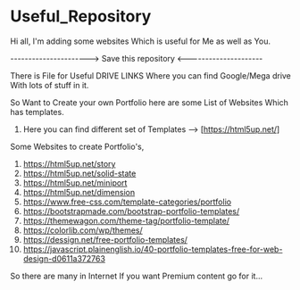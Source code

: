 # Useful_Repository

Hi all, I'm adding some websites Which is useful for Me as well as You.

---------------------->  Save this repository  <---------------------


There is File for Useful DRIVE LINKS Where you can find Google/Mega drive With lots of stuff in it.



So Want to Create your own Portfolio here are some List of Websites Which has templates.

1. Here you can find different set of Templates --> [https://html5up.net/]

Some Websites to create Portfolio's,

1.  https://html5up.net/story
2.  https://html5up.net/solid-state
3.  https://html5up.net/miniport
4.  https://html5up.net/dimension
5.  https://www.free-css.com/template-categories/portfolio
6.  https://bootstrapmade.com/bootstrap-portfolio-templates/
7.  https://themewagon.com/theme-tag/portfolio-template/
8.  https://colorlib.com/wp/themes/
9.  https://dessign.net/free-portfolio-templates/
10. https://javascript.plainenglish.io/40-portfolio-templates-free-for-web-design-d0611a372763

So there are many in Internet If you want Premium content go for it...
